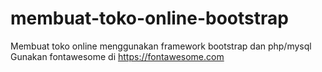 # membuat-toko-online-bootstrap
Membuat toko online menggunakan framework bootstrap dan php/mysql
Gunakan fontawesome di https://fontawesome.com
